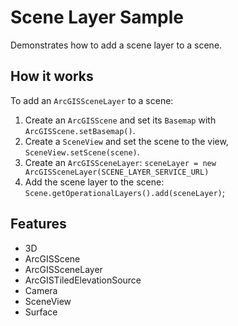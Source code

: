 <h1>Scene Layer Sample</h1>

<p>Demonstrates how to add a scene layer to a scene.
    <img src="SceneLayerSample.png" alt="" title="" /></p>

<h2>How it works</h2>

<p>To add an <code>ArcGISSceneLayer</code> to a scene:  </p>

<ol>
    <li>Create an <code>ArcGISScene</code> and set its <code>Basemap</code> with <code>ArcGISScene.setBasemap()</code>.</li>
    <li>Create a <code>SceneView</code> and set the scene to the view, <code>SceneView.setScene(scene)</code>.</li>
    <li>Create an <code>ArcGISSceneLayer</code>:  <code>sceneLayer = new ArcGISSceneLayer(SCENE_LAYER_SERVICE_URL)</code></li>
    <li>Add the scene layer to the scene: <code>Scene.getOperationalLayers().add(sceneLayer)</code>;</li>
</ol>

<h2>Features</h2>

<ul>
    <li>3D</li>
    <li>ArcGISScene</li>
    <li>ArcGISSceneLayer</li>
    <li>ArcGISTiledElevationSource</li>
    <li>Camera</li>
    <li>SceneView</li>
    <li>Surface</li>
</ul>
